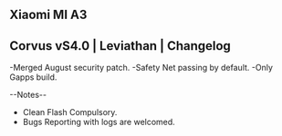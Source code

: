 ## Xiaomi MI A3 

## Corvus vS4.0 | Leviathan | Changelog

-Merged August security patch.
-Safety Net passing by default.
-Only Gapps build.

--Notes--
- Clean Flash Compulsory.
- Bugs Reporting with logs are welcomed.
